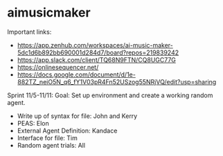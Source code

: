 # aimusicmaker
Important links:
 - https://app.zenhub.com/workspaces/ai-music-maker-5dc1d6b892bb690001d284d7/board?repos=219839242
 - https://app.slack.com/client/TQ68N9FTN/CQ8UGC77G
 - https://onlinesequencer.net/
 - https://docs.google.com/document/d/1e-882TZ_neiO5N_q6_fY1V03pR4Fn52USzog55NRjVQ/edit?usp=sharing

Sprint 11/5-11/11:
Goal: Set up environment and create a working random agent. 

 - Write up of syntax for file: John and Kerry
 - PEAS: Elon
 - External Agent Definition: Kandace
 - Interface for file: Tim
 - Random agent trials: All
